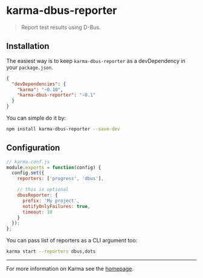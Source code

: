 # karma-dbus-reporter

> Report test results using D-Bus.

## Installation

The easiest way is to keep `karma-dbus-reporter` as a devDependency in your `package.json`.
```json
{
  "devDependencies": {
    "karma": "~0.10",
    "karma-dbus-reporter": "~0.1"
  }
}
```

You can simple do it by:
```bash
npm install karma-dbus-reporter --save-dev
```

###

## Configuration
```js
// karma.conf.js
module.exports = function(config) {
  config.set({
    reporters: ['progress', 'dbus'],

    // this is optional
    dbusReporter: {
      prefix: 'My project',
      notifyOnlyFailures: true,
      timeout: 10
    }
  });
};
```

You can pass list of reporters as a CLI argument too:
```bash
karma start --reporters dbus,dots
```

----

For more information on Karma see the [homepage].


[homepage]: http://karma-runner.github.com
